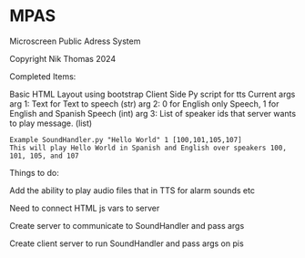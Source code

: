 # MPAS
 Microscreen Public Adress System




Copyright Nik Thomas 2024


Completed Items:

Basic HTML Layout using bootstrap
Client Side Py script for tts
    Current args
    arg 1: Text for Text to speech (str)
    arg 2: 0 for English only Speech, 1 for English and Spanish Speech (int)
    arg 3: List of speaker ids that server wants to play message. (list)

    Example SoundHandler.py "Hello World" 1 [100,101,105,107]
    This will play Hello World in Spanish and English over speakers 100, 101, 105, and 107

Things to do:

Add the ability to play audio files that in TTS for alarm sounds etc

Need to connect HTML js vars to server

Create server to communicate to SoundHandler and pass args

Create client server to run SoundHandler and pass args on pis

